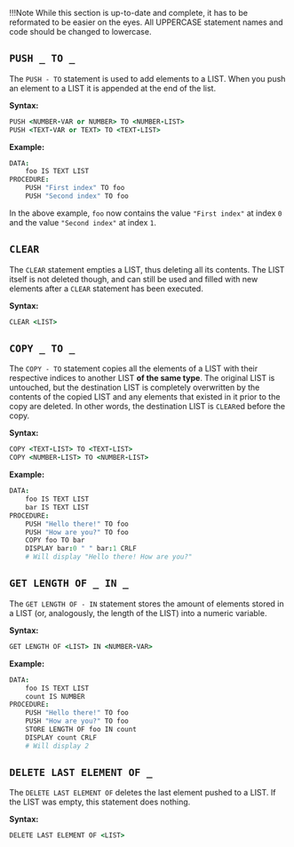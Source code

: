 !!!Note
    While this section is up-to-date and complete, it has to be reformated
    to be easier on the eyes. All UPPERCASE statement names and code should
    be changed to lowercase.

## `PUSH _ TO _`

The `PUSH - TO` statement is used to add elements to a LIST. When you push an element to a LIST it is appended at the end of the list.

**Syntax:**

```coffeescript
PUSH <NUMBER-VAR or NUMBER> TO <NUMBER-LIST>
PUSH <TEXT-VAR or TEXT> TO <TEXT-LIST>
```

**Example:**

```coffeescript
DATA:
	foo IS TEXT LIST
PROCEDURE:
	PUSH "First index" TO foo
	PUSH "Second index" TO foo
```

In the above example, `foo` now contains the value `"First index"` at index `0` and the value `"Second index"` at index `1`.

## `CLEAR`

The `CLEAR` statement empties a LIST, thus deleting all its contents. The LIST itself is not deleted though, and can still be used and filled with new elements after a `CLEAR` statement has been executed.

**Syntax:**

```coffeescript
CLEAR <LIST>
```

## `COPY _ TO _`

The `COPY - TO` statement copies all the elements of a LIST with their respective indices to another LIST **of the same type**. The original LIST is untouched, but the destination LIST is completely overwritten by the contents of the copied LIST and any elements that existed in it prior to the copy are deleted. In other words, the destination LIST is `CLEAR`ed before the copy.

**Syntax:**

```coffeescript
COPY <TEXT-LIST> TO <TEXT-LIST>
COPY <NUMBER-LIST> TO <NUMBER-LIST>
```

**Example:**

```coffeescript
DATA:
	foo IS TEXT LIST
	bar IS TEXT LIST
PROCEDURE:
	PUSH "Hello there!" TO foo
	PUSH "How are you?" TO foo
	COPY foo TO bar
	DISPLAY bar:0 " " bar:1 CRLF
	# Will display "Hello there! How are you?"
```

## `GET LENGTH OF _ IN _`

The `GET LENGTH OF - IN` statement stores the amount of elements stored in a LIST \(or, analogously, the length of the LIST\) into a numeric variable.

**Syntax:**

```coffeescript
GET LENGTH OF <LIST> IN <NUMBER-VAR>
```

**Example:**

```coffeescript
DATA:
	foo IS TEXT LIST
	count IS NUMBER
PROCEDURE:
	PUSH "Hello there!" TO foo
	PUSH "How are you?" TO foo
	STORE LENGTH OF foo IN count
	DISPLAY count CRLF
	# Will display 2
```

## `DELETE LAST ELEMENT OF _`


The `DELETE LAST ELEMENT OF` deletes the last element pushed to a LIST. If the LIST was empty, this statement does nothing.

**Syntax:**

```coffeescript
DELETE LAST ELEMENT OF <LIST>
```
